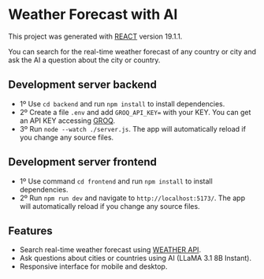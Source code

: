 # Weather Forecast with AI

This project was generated with [REACT](https://react.dev/) version 19.1.1. 

You can search for the real-time weather forecast of any country or city and ask the AI ​​a question about the city or country.

## Development server backend

- 1º Use `cd backend` and run `npm install` to install dependencies.
- 2º Create a file `.env` and add `GROQ_API_KEY=` with your KEY. You can get an API KEY accessing [GROQ](https://groq.com/).
- 3º Run `node --watch ./server.js`. The app will automatically reload if you change any source files.

## Development server frontend

- 1º Use command `cd frontend` and run `npm install` to install dependencies.
- 2º Run `npm run dev` and navigate to `http://localhost:5173/`. The app will automatically reload if you change any source files.

## Features 

- Search real-time weather forecast using [WEATHER API](https://www.weatherapi.com/).
- Ask questions about cities or countries using AI (LLaMA 3.1 8B Instant).
- Responsive interface for mobile and desktop.